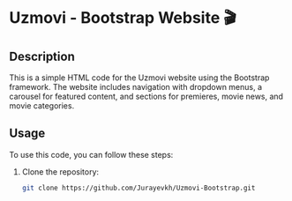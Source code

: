 # Uzmovi - Bootstrap Website 🎬

## Description

This is a simple HTML code for the Uzmovi website using the Bootstrap framework. The website includes navigation with dropdown menus, a carousel for featured content, and sections for premieres, movie news, and movie categories.

## Usage

To use this code, you can follow these steps:

1. Clone the repository:

   ```bash
   git clone https://github.com/Jurayevkh/Uzmovi-Bootstrap.git
